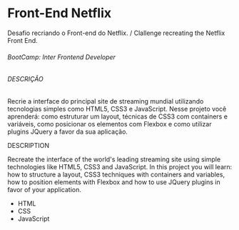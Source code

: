 # Front-End Netflix

Desafio recriando o Front-end do Netflix. / Clallenge recreating the Netflix Front End.



###### BootCamp: Inter Frontend Developer

[Digital Inovation One]: https://digitalinnovation.one



###### DESCRIÇÃO

Recrie a interface do principal site de streaming mundial utilizando tecnologias simples como HTML5, CSS3 e JavaScript. Nesse projeto você aprenderá: como estruturar um layout, técnicas de CSS3 com containers e variáveis, como posicionar os elementos com Flexbox e como utilizar plugins JQuery a favor da sua aplicação.

DESCRIPTION 

Recreate the interface of the world's leading streaming site using simple technologies like HTML5, CSS3 and JavaScript. In this project you will learn: how to structure a layout, CSS3 techniques with containers and variables, how to position elements with Flexbox and how to use JQuery plugins in favor of your application. 



* HTML 
*  CSS
*  JavaScript







